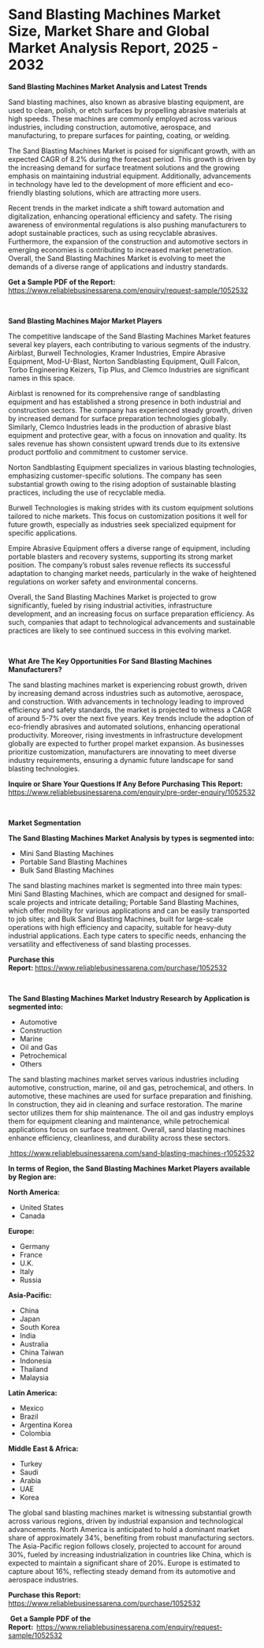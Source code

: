 <p><h1>Sand Blasting Machines Market Size, Market Share and Global Market Analysis Report, 2025 - 2032</h1></p><p><strong>Sand Blasting Machines Market Analysis and Latest Trends</strong></p>
<p><p>Sand blasting machines, also known as abrasive blasting equipment, are used to clean, polish, or etch surfaces by propelling abrasive materials at high speeds. These machines are commonly employed across various industries, including construction, automotive, aerospace, and manufacturing, to prepare surfaces for painting, coating, or welding.</p><p>The Sand Blasting Machines Market is poised for significant growth, with an expected CAGR of 8.2% during the forecast period. This growth is driven by the increasing demand for surface treatment solutions and the growing emphasis on maintaining industrial equipment. Additionally, advancements in technology have led to the development of more efficient and eco-friendly blasting solutions, which are attracting more users.</p><p>Recent trends in the market indicate a shift toward automation and digitalization, enhancing operational efficiency and safety. The rising awareness of environmental regulations is also pushing manufacturers to adopt sustainable practices, such as using recyclable abrasives. Furthermore, the expansion of the construction and automotive sectors in emerging economies is contributing to increased market penetration. Overall, the Sand Blasting Machines Market is evolving to meet the demands of a diverse range of applications and industry standards.</p></p>
<p><strong>Get a Sample PDF of the Report:&nbsp;</strong> <a href="https://www.reliablebusinessarena.com/enquiry/request-sample/1052532?utm_campaign=3288&utm_medium=2&utm_source=Github&utm_content=ia&utm_term=16042025&utm_id=sand-blasting-machines">https://www.reliablebusinessarena.com/enquiry/request-sample/1052532</a></p>
<p>&nbsp;</p>
<p><strong>Sand Blasting Machines Major Market Players</strong></p>
<p><p>The competitive landscape of the Sand Blasting Machines Market features several key players, each contributing to various segments of the industry. Airblast, Burwell Technologies, Kramer Industries, Empire Abrasive Equipment, Mod-U-Blast, Norton Sandblasting Equipment, Quill Falcon, Torbo Engineering Keizers, Tip Plus, and Clemco Industries are significant names in this space.</p><p>Airblast is renowned for its comprehensive range of sandblasting equipment and has established a strong presence in both industrial and construction sectors. The company has experienced steady growth, driven by increased demand for surface preparation technologies globally. Similarly, Clemco Industries leads in the production of abrasive blast equipment and protective gear, with a focus on innovation and quality. Its sales revenue has shown consistent upward trends due to its extensive product portfolio and commitment to customer service.</p><p>Norton Sandblasting Equipment specializes in various blasting technologies, emphasizing customer-specific solutions. The company has seen substantial growth owing to the rising adoption of sustainable blasting practices, including the use of recyclable media.</p><p>Burwell Technologies is making strides with its custom equipment solutions tailored to niche markets. This focus on customization positions it well for future growth, especially as industries seek specialized equipment for specific applications.</p><p>Empire Abrasive Equipment offers a diverse range of equipment, including portable blasters and recovery systems, supporting its strong market position. The company’s robust sales revenue reflects its successful adaptation to changing market needs, particularly in the wake of heightened regulations on worker safety and environmental concerns.</p><p>Overall, the Sand Blasting Machines Market is projected to grow significantly, fueled by rising industrial activities, infrastructure development, and an increasing focus on surface preparation efficiency. As such, companies that adapt to technological advancements and sustainable practices are likely to see continued success in this evolving market.</p></p>
<p>&nbsp;</p>
<p><strong>What Are The Key Opportunities For Sand Blasting Machines Manufacturers?</strong></p>
<p><p>The sand blasting machines market is experiencing robust growth, driven by increasing demand across industries such as automotive, aerospace, and construction. With advancements in technology leading to improved efficiency and safety standards, the market is projected to witness a CAGR of around 5-7% over the next five years. Key trends include the adoption of eco-friendly abrasives and automated solutions, enhancing operational productivity. Moreover, rising investments in infrastructure development globally are expected to further propel market expansion. As businesses prioritize customization, manufacturers are innovating to meet diverse industry requirements, ensuring a dynamic future landscape for sand blasting technologies.</p></p>
<p><strong>Inquire or Share Your Questions If Any Before Purchasing This Report:</strong> <a href="https://www.reliablebusinessarena.com/enquiry/pre-order-enquiry/1052532?utm_campaign=3288&utm_medium=2&utm_source=Github&utm_content=ia&utm_term=16042025&utm_id=sand-blasting-machines">https://www.reliablebusinessarena.com/enquiry/pre-order-enquiry/1052532</a></p>
<p>&nbsp;</p>
<p><strong>Market Segmentation</strong></p>
<p><strong>The Sand Blasting Machines Market Analysis by types is segmented into:</strong></p>
<p><ul><li>Mini Sand Blasting Machines</li><li>Portable Sand Blasting Machines</li><li>Bulk Sand Blasting Machines</li></ul></p>
<p><p>The sand blasting machines market is segmented into three main types: Mini Sand Blasting Machines, which are compact and designed for small-scale projects and intricate detailing; Portable Sand Blasting Machines, which offer mobility for various applications and can be easily transported to job sites; and Bulk Sand Blasting Machines, built for large-scale operations with high efficiency and capacity, suitable for heavy-duty industrial applications. Each type caters to specific needs, enhancing the versatility and effectiveness of sand blasting processes.</p></p>
<p><strong>Purchase this Report:&nbsp;</strong><a href="https://www.reliablebusinessarena.com/purchase/1052532?utm_campaign=3288&utm_medium=2&utm_source=Github&utm_content=ia&utm_term=16042025&utm_id=sand-blasting-machines">https://www.reliablebusinessarena.com/purchase/1052532</a></p>
<p>&nbsp;</p>
<p><strong>The Sand Blasting Machines Market Industry Research by Application is segmented into:</strong></p>
<p><ul><li>Automotive</li><li>Construction</li><li>Marine</li><li>Oil and Gas</li><li>Petrochemical</li><li>Others</li></ul></p>
<p><p>The sand blasting machines market serves various industries including automotive, construction, marine, oil and gas, petrochemical, and others. In automotive, these machines are used for surface preparation and finishing. In construction, they aid in cleaning and surface restoration. The marine sector utilizes them for ship maintenance. The oil and gas industry employs them for equipment cleaning and maintenance, while petrochemical applications focus on surface treatment. Overall, sand blasting machines enhance efficiency, cleanliness, and durability across these sectors.</p></p>
<p><a href="https://www.reliablebusinessarena.com/sand-blasting-machines-r1052532?utm_campaign=3288&utm_medium=2&utm_source=Github&utm_content=ia&utm_term=16042025&utm_id=sand-blasting-machines">&nbsp;https://www.reliablebusinessarena.com/sand-blasting-machines-r1052532</a></p>
<p><strong>In terms of Region, the Sand Blasting Machines Market Players available by Region are:</strong></p>
<p>
    <p> <strong> North America: </strong>
        <ul>
            <li>United States</li>
            <li>Canada</li>
        </ul>
        </p> 
    <p> <strong> Europe: </strong>
        <ul>
            <li>Germany</li>
            <li>France</li>
            <li>U.K.</li>
            <li>Italy</li>
            <li>Russia</li>
        </ul>
        </p> 
    <p> <strong> Asia-Pacific: </strong>
        <ul>
            <li>China</li>
            <li>Japan</li>
            <li>South Korea</li>
            <li>India</li>
            <li>Australia</li>
            <li>China Taiwan</li>
            <li>Indonesia</li>
            <li>Thailand</li>
            <li>Malaysia</li>
        </ul>
        </p> 
    <p> <strong> Latin America: </strong>
        <ul>
            <li>Mexico</li>
            <li>Brazil</li>
            <li>Argentina Korea</li>
            <li>Colombia</li>
        </ul>
        </p> 
    <p> <strong> Middle East & Africa: </strong>
        <ul>
            <li>Turkey</li>
            <li>Saudi</li>
            <li>Arabia</li>
            <li>UAE</li>
            <li>Korea</li>
        </ul>
    </p>
    </p>
<p><p>The global sand blasting machines market is witnessing substantial growth across various regions, driven by industrial expansion and technological advancements. North America is anticipated to hold a dominant market share of approximately 34%, benefiting from robust manufacturing sectors. The Asia-Pacific region follows closely, projected to account for around 30%, fueled by increasing industrialization in countries like China, which is expected to maintain a significant share of 20%. Europe is estimated to capture about 16%, reflecting steady demand from its automotive and aerospace industries.</p></p>
<p><strong>Purchase this Report: </strong><a href="https://www.reliablebusinessarena.com/purchase/1052532?utm_campaign=3288&utm_medium=2&utm_source=Github&utm_content=ia&utm_term=16042025&utm_id=sand-blasting-machines">https://www.reliablebusinessarena.com/purchase/1052532</a></p>
<p>&nbsp;<strong>Get a Sample PDF of the Report:&nbsp;&nbsp;</strong><a href="https://www.reliablebusinessarena.com/enquiry/request-sample/1052532?utm_campaign=3288&utm_medium=2&utm_source=Github&utm_content=ia&utm_term=16042025&utm_id=sand-blasting-machines">https://www.reliablebusinessarena.com/enquiry/request-sample/1052532</a></p>
<p><strong></strong></p>
<p><p></p><p></p><p></p></p>